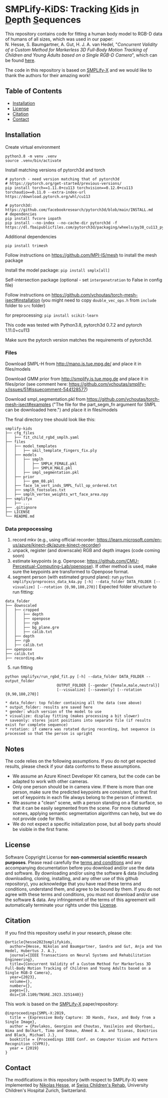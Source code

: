# SMPLify-KiDS: Tracking <ins>K</ins>ids <ins>i</ins>n <ins>D</ins>epth <ins>S</ins>equences

This repository contains code for fitting a human body model to RGB-D data of humans of all sizes, which was used in our paper:  
N. Hesse, S. Baumgartner, A. Gut, H. J. A. van Hedel, "*Concurrent Validity of a Custom Method for Markerless 3D Full-Body Motion Tracking of Children and Young Adults based on a Single RGB-D Camera*", 
which can be found [here](https://doi.org/10.1109/TNSRE.2023.3251440).


The code in this repository is based on [SMPLify-X](https://github.com/vchoutas/smplify-x) and we would like to thank the authors for their amazing work!

## Table of Contents
  * [Installation](#installation)
  * [License](#license)
  * [Citation](#citation)
  * [Contact](#contact)

## Installation
Create virtual environment
```
python3.8 -m venv .venv
source .venv/bin/activate
```

Install matching versions of pytorch3d and torch
```
# pytorch - need version matching that of pytorch3d
# https://pytorch.org/get-started/previous-versions/
pip install torch==1.11.0+cu113 torchvision==0.12.0+cu113 torchaudio==0.11.0 --extra-index-url https://download.pytorch.org/whl/cu113

# pytorch3d: https://github.com/facebookresearch/pytorch3d/blob/main/INSTALL.md
# dependencies
pip install fvcore iopath
pip install --no-index --no-cache-dir pytorch3d -f https://dl.fbaipublicfiles.com/pytorch3d/packaging/wheels/py38_cu113_pyt1110/download.html
```

Additional dependencies

`pip install trimesh`

Follow instructions on https://github.com/MPI-IS/mesh to install the mesh package

Install the model package: `pip install smplx[all]`

Self-intersection package (optional - set `interpenetration` to False in config file)

Follow instructions on https://github.com/vchoutas/torch-mesh-isect#installation
(you might need to copy `double_vec_ops.h` from `include` folder to `src` folder)

for preprocessing:
`pip install scikit-learn`

This code was tested with Python3.8, pytorch3d 0.7.2 and pytorch 1.11.0+cu113

Make sure the pytorch version matches the requirements of pytorch3d.

### Files

Download SMPL-H from http://mano.is.tue.mpg.de/ and place it in files/models

Download GMM prior from http://smplify.is.tue.mpg.de and place it in files/prior (see comment here: https://github.com/vchoutas/smplify-x/issues/51#issuecomment-544128577)

Download smpl_segmentation.pkl from https://github.com/vchoutas/torch-mesh-isect#examples ("The file for the part_segm_fn argument for SMPL can be downloaded here.") and place it in files/models

The final directory tree should look like this:
```
smplify-kids
├── cfg_files
│   ├── fit_child_rgbd_smplh.yaml
├── files
│   ├── model_templates
│   │   ├── smil_template_fingers_fix.ply
│   ├── models
│   │   ├── smplh
│   │   │   ├── SMPLH_FEMALE.pkl
│   │   │   ├── SMPLH_MALE.pkl
│   │   ├── smpl_segmentation.pkl
│   ├── prior
│   │   ├── gmm_08.pkl
│   ├── face_lm_vert_inds_SMPL_full_op_ordered.txt
│   ├── smplh_footsoles.txt
│   ├── smplh_vertex_weights_wrt_face_area.npy
├── smplifyx
│   ├── ...
├── .gitignore
├── LICENSE
└── README.md
```
### Data prepocessing
1. record mkv (e.g., using official recorder: https://learn.microsoft.com/en-us/azure/kinect-dk/azure-kinect-recorder)
2. unpack, register (and downscale) RGB and depth images (code coming soon)
3. estimate keypoints (e.g. Openpose: https://github.com/CMU-Perceptual-Computing-Lab/openpose).
   If other method is used, make sure the keypoints are transformed to Openpose format.
4. segment person (with estimated ground plane): run `python smplifyx/preprocess_data_k4a.py [-h] --data_folder DATA_FOLDER [--visualize]
                              [--rotation {0,90,180,270}]`
Expected folder structure to run fitting:
  ```
  data_folder
  ├── downscaled
  │   ├── cropped
  │   │   ├── depth
  │   │   ├── openpose
  │   │   ├── rgb
  │   │   ├── bg_plane.gre
  │   │   ├── calib.txt
  │   ├── depth
  │   ├── rgb
  │   ├── calib.txt
  ├── openpose
  ├── calib.txt
  ├── recording.mkv
```

5. run fitting
``` 
python smplifyx/run_rgbd_fit.py [-h] --data_folder DATA_FOLDER --output_folder
                       OUTPUT_FOLDER [--gender {female,male,neutral}]
                       [--visualize] [--saveonly] [--rotation {0,90,180,270}]

* data_folder: top folder containing all the data (see above)
* output_folder: results are saved here
* gender: which version of the model to use
* visualize: display fitting (makes processing a bit slower)
* saveonly: stores joint positions into separate file (if results exist for complete sequence)
* rotation: if camera was rotated during recording, but sequence is processed so that the person is upright
```


## Notes
The code relies on the following assumptions. If you do not get expected results, please check if your data conforms to these assumptions.
* We assume an Azure Kinect Developer Kit camera, but the code can be adapted to work with other cameras.
* Only one person should be in camera view. If there is more than one person, make sure the predicted keypoints are consistent, so that first set of keypoints in each file always belong to the person of interest.
* We assume a "clean" scene, with a person standing on a flat surface, so that it can be easily segmented from the scene. For more cluttered scenes, applying semantic segmentation algorithms can help, but we do not provide code for this.
* We do not expect a specific initialization pose, but all body parts should be visible in the first frame.

## License

Software Copyright License for **non-commercial scientific research purposes**.
Please read carefully the [terms and conditions](https://github.com/nh236/smplify-kids/blob/main/LICENSE) and any accompanying documentation before you download and/or use the data and software. By downloading and/or using the software & data (including downloading, cloning, installing, and any other use of this github repository), you acknowledge that you have read these terms and conditions, understand them, and agree to be bound by them. If you do not agree with these terms and conditions, you must not download and/or use the software & data. Any infringement of the terms of this agreement will automatically terminate your rights under this [License](./LICENSE).

## Citation

If you find this repository useful in your research, please cite:
```
@article{hesse2023smplifykids,
  author={Hesse, Nikolas and Baumgartner, Sandra and Gut, Anja and Van Hedel, Hubertus J. A.},
  journal={IEEE Transactions on Neural Systems and Rehabilitation Engineering},
  title={Concurrent Validity of a Custom Method for Markerless 3D Full-Body Motion Tracking of Children and Young Adults based on a Single RGB-D Camera},
  year={2023},
  volume={},
  number={},
  pages={},
  doi={10.1109/TNSRE.2023.3251440}}
```

This work is based on the [SMPLify-X](https://github.com/vchoutas/smplify-x) paper/repository:
```
@inproceedings{SMPL-X:2019,
  title = {Expressive Body Capture: 3D Hands, Face, and Body from a Single Image},
  author = {Pavlakos, Georgios and Choutas, Vasileios and Ghorbani, Nima and Bolkart, Timo and Osman, Ahmed A. A. and Tzionas, Dimitrios and Black, Michael J.},
  booktitle = {Proceedings IEEE Conf. on Computer Vision and Pattern Recognition (CVPR)},
  year = {2019}
}
```


## Contact
The modifications in this repository (with respect to SMPLify-X) were implemented by [Nikolas Hesse](nikolas.hesse@kispi.uzh.ch), at [Swiss Children's Rehab](https://www.kispi.uzh.ch/kinder-reha), University Children's Hospital Zurich, Switzerland.